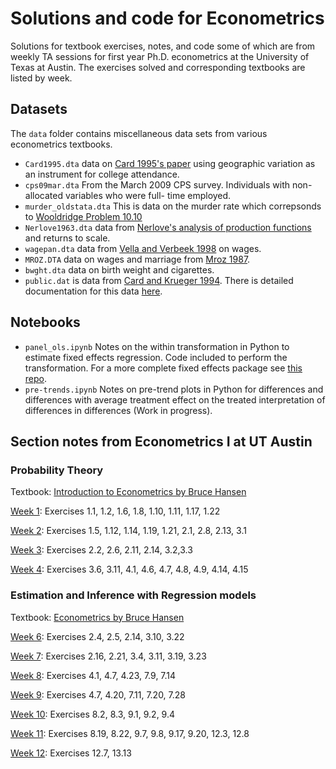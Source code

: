 # Solutions and code for Econometrics

Solutions for textbook exercises, notes, and code some of which are from weekly TA sessions for first year Ph.D. econometrics at the University of Texas at Austin. The exercises solved and corresponding textbooks are listed by week.

## Datasets

The `data` folder contains miscellaneous data sets from various econometrics textbooks.
* `Card1995.dta` data on [Card 1995's paper](https://davidcard.berkeley.edu/papers/geo_var_schooling.pdf) using geographic variation as an instrument for college attendance.
* `cps09mar.dta` From the March 2009 CPS survey. Individuals with non-allocated variables who were full-
time employed.
* `murder_oldstata.dta` This is data on the murder rate which correpsonds to [Wooldridge Problem 10.10](https://rdrr.io/cran/wooldridge/man/murder.html)
* `Nerlove1963.dta` data from [Nerlove's analysis of production functions](https://hhstokes.people.uic.edu/ftp/e535/Nerlove_1955.pdf) and returns to scale.
* `wagepan.dta` data from [Vella and Verbeek 1998](https://www.jstor.org/stable/223257) on wages.
* `MROZ.DTA` data on wages and marriage from [Mroz 1987](https://www.jstor.org/stable/1911029).
* `bwght.dta` data on birth weight and cigarettes.
* `public.dat` is data from [Card and Krueger 1994](https://davidcard.berkeley.edu/papers/njmin-aer.pdf). There is detailed documentation for this data [here](https://davidcard.berkeley.edu/data_sets.html).

## Notebooks

* `panel_ols.ipynb` Notes on the within transformation in Python to estimate fixed effects regression. Code included to perform the transformation. For a more complete fixed effects package see [this repo](https://bashtage.github.io/linearmodels/panel/panel/linearmodels.panel.model.PanelOLS.html).
* `pre-trends.ipynb`  Notes on pre-trend plots in Python for differences and differences with average treatment effect on the treated interpretation of differences in differences (Work in progress).

## Section notes from  Econometrics I at UT Austin

### Probability Theory

Textbook: [Introduction to Econometrics by Bruce Hansen](https://www.ssc.wisc.edu/~bhansen/probability/Probability.pdf) 

[Week 1](https://drive.google.com/file/d/11fh6Y5qc9ozpN3XoEdJV8W7wWSiYGL3J/view): Exercises 1.1, 1.2, 1.6, 1.8, 1.10, 1.11, 1.17, 1.22

[Week 2](https://drive.google.com/file/d/1gwU459V-tTRUfZcSWXax_bKrf1FHu1gq/view): Exercises 1.5, 1.12, 1.14, 1.19, 1.21, 2.1, 2.8, 2.13, 3.1

[Week 3](https://drive.google.com/file/u/1/d/1Imdy4YAem0ksBnNsXG5eSQvd5bajuLeN/view?usp=sharing): Exercises 2.2, 2.6, 2.11, 2.14, 3.2,3.3

[Week 4](https://drive.google.com/file/d/1zbEXaAiJmsMFKHM_kiZUlCYaRS1X-SO-/view): Exercises 3.6, 3.11, 4.1, 4.6, 4.7, 4.8, 4.9, 4.14, 4.15

### Estimation and Inference with Regression models

Textbook: [Econometrics by Bruce Hansen](https://www.ssc.wisc.edu/~bhansen/econometrics/Econometrics.pdf)

[Week 6](https://drive.google.com/file/d/1GRaG9PAFMMUbLi2z6zy8gdza29yV6tQA/view):  Exercises 2.4, 2.5, 2.14, 3.10, 3.22

[Week 7](https://drive.google.com/file/d/1UIaRnnwez5DU6aQjsLkImBLXlchJ9QEo/view):  Exercises 2.16, 2.21, 3.4, 3.11, 3.19, 3.23

[Week 8](https://drive.google.com/file/d/1vRlsODtfehkVLiwo1BeifQGLHMa8V07T/view):  Exercises 4.1, 4.7, 4.23, 7.9, 7.14

[Week 9](https://drive.google.com/file/u/1/d/1b0I8oeFUREYIDkzNzSkSjfYD6m6qOuCe/view?usp=sharing):  Exercises 4.7, 4.20, 7.11, 7.20, 7.28

[Week 10](https://drive.google.com/file/d/1genKScRckCQvD-Sy1rczPJEyU8asorgs/view):  Exercises 8.2, 8.3, 9.1, 9.2, 9.4

[Week 11](https://drive.google.com/file/d/1JzzBgGflhAdFZ4EkjwTb6KqqtbohesDR/view):  Exercises 8.19, 8.22, 9.7, 9.8, 9.17, 9.20, 12.3, 12.8

[Week 12](https://drive.google.com/file/u/1/d/1npdv2oAn8IcoYnSaR3CstfcOCGQ1j_Ya/view?usp=sharing): Exercises 12.7, 13.13
